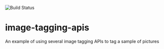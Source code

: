 ![Build Status](https://circleci.com/gh/internetmosquito/image-tagging-apis.svg?style=shield&circle-token=:circle-token)

# image-tagging-apis
An example of using several image tagging APIs to tag a sample of pictures
